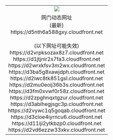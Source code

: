 ﻿<table>
  <tr></tr>
  <tr><td colspan=2 align=center><img src="https://d5nth6a588gxy.cloudfront.net/Up/oGate.jpg" /></td></tr>
  <tr><td colspan=2 align=center>网门动态网址<br/>(最新)
<br>https://d5nth6a588gxy.cloudfront.net
<br/><br/>(以下网址可能失效)
<br>https://d2vrpksozax8z7.cloudfront.net
<br>https://d1jtjnir2s7fa3.cloudfront.net
<br>https://d2wrxkfsv3m2wx.cloudfront.net
<br>https://d3ba5g8xawjdph.cloudfront.net
<br>https://d2iwc8tk851gsl.cloudfront.net
<br>https://d2mu0eoij36b3s.cloudfront.net
<br>https://d3fm0xvwf0r58z.cloudfront.net
<br>https://d2zpghnqxtgzur.cloudfront.net
<br>https://d3ablhegjsgc3p.cloudfront.net
<br>https://d2vywc1q5goqab.cloudfront.net
<br>https://d3cloe4iyrncu6.cloudfront.net
<br>https://d11iji2ytkbzp0.cloudfront.net
<br>https://d2vd6ezzw33xkv.cloudfront.net
    </td>
  </tr>
</table>

